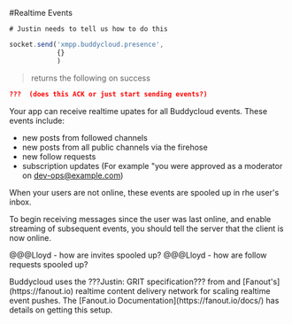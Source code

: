 #Realtime Events

```shell
# Justin needs to tell us how to do this
```

```javascript
socket.send('xmpp.buddycloud.presence',
            {}
            )
```
> returns the following on success

```json
???  (does this ACK or just start sending events?)
```

Your app can receive realtime upates for all Buddycloud events. These events include:
* new posts from followed channels
* new posts from all public channels via the firehose
* new follow requests
* subscription updates (For example "you were approved as a moderator on dev-ops@example.com)

When your users are not online, these events are spooled up in rhe user's inbox. 

To begin receiving messages since the user was last online, and enable streaming of subsequent events, you should tell the server that the client is now online.

@@@Lloyd - how are invites spooled up? 
@@@Lloyd - how are follow requests spooled up?

<aside>Buddycloud uses the ???Justin: GRIT specification??? from and [Fanout's](https://fanout.io) realtime content delivery network for scaling realtime event pushes. The [Fanout.io Documentation](https://fanout.io/docs/) has details on getting this setup.</aside>